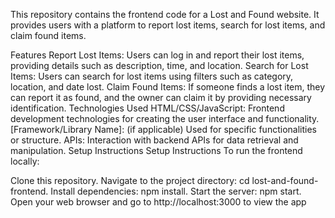 This repository contains the frontend code for a Lost and Found website. It provides users with a platform to report lost items, search for lost items, and claim found items.

Features
Report Lost Items: Users can log in and report their lost items, providing details such as description, time, and location.
Search for Lost Items: Users can search for lost items using filters such as category, location, and date lost.
Claim Found Items: If someone finds a lost item, they can report it as found, and the owner can claim it by providing necessary identification.
Technologies Used
HTML/CSS/JavaScript: Frontend development technologies for creating the user interface and functionality.
[Framework/Library Name]: (if applicable) Used for specific functionalities or structure.
APIs: Interaction with backend APIs for data retrieval and manipulation.
Setup Instructions
Setup Instructions
To run the frontend locally:

Clone this repository.
Navigate to the project directory: cd lost-and-found-frontend.
Install dependencies: npm install.
Start the server: npm start.
Open your web browser and go to http://localhost:3000 to view the app
